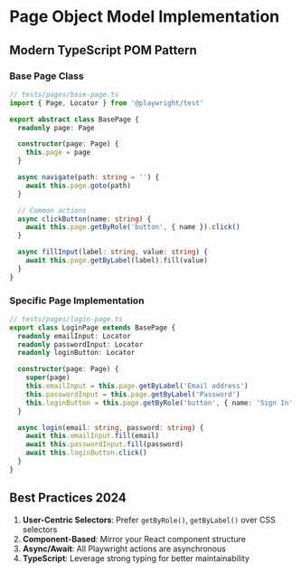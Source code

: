 # Page Object Model Implementation

## Modern TypeScript POM Pattern

### Base Page Class

```typescript
// tests/pages/base-page.ts
import { Page, Locator } from '@playwright/test'

export abstract class BasePage {
  readonly page: Page

  constructor(page: Page) {
    this.page = page
  }

  async navigate(path: string = '') {
    await this.page.goto(path)
  }

  // Common actions
  async clickButton(name: string) {
    await this.page.getByRole('button', { name }).click()
  }

  async fillInput(label: string, value: string) {
    await this.page.getByLabel(label).fill(value)
  }
}
```

### Specific Page Implementation

```typescript
// tests/pages/login-page.ts
export class LoginPage extends BasePage {
  readonly emailInput: Locator
  readonly passwordInput: Locator
  readonly loginButton: Locator

  constructor(page: Page) {
    super(page)
    this.emailInput = this.page.getByLabel('Email address')
    this.passwordInput = this.page.getByLabel('Password')
    this.loginButton = this.page.getByRole('button', { name: 'Sign In' })
  }

  async login(email: string, password: string) {
    await this.emailInput.fill(email)
    await this.passwordInput.fill(password)
    await this.loginButton.click()
  }
}
```

## Best Practices 2024

1. **User-Centric Selectors**: Prefer `getByRole()`, `getByLabel()` over CSS selectors
2. **Component-Based**: Mirror your React component structure
3. **Async/Await**: All Playwright actions are asynchronous
4. **TypeScript**: Leverage strong typing for better maintainability
